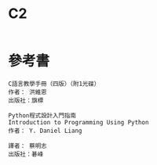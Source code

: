 # C2
```
```

# 參考書
```
C語言教學手冊（四版）（附1光碟）
作者： 洪維恩  
出版社：旗標 
```
```
Python程式設計入門指南
Introduction to Programming Using Python
作者： Y. Daniel Liang  

譯者： 蔡明志
出版社：碁峰 
```
```
```
```
```
```
